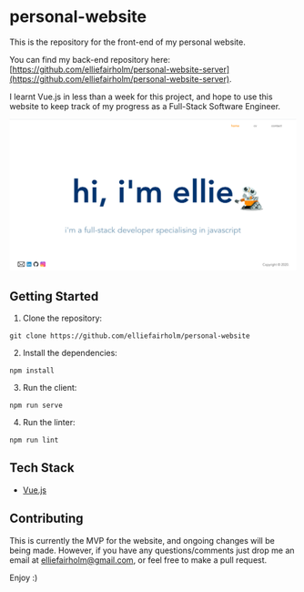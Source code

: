 # personal-website

This is the repository for the front-end of my personal website.

You can find my back-end repository here: [https://github.com/elliefairholm/personal-website-server](https://github.com/elliefairholm/personal-website-server).

I learnt Vue.js in less than a week for this project, and hope to use this website to keep track of my progress as a Full-Stack Software Engineer.

<p align="center">
    <img src="src/assets/website-example.png" alt="elliefairholm.com homepage"/>
</p>


## Getting Started

1. Clone the repository:
```
git clone https://github.com/elliefairholm/personal-website
```
2. Install the dependencies:
```
npm install
```
3. Run the client:
```
npm run serve
```
4. Run the linter:
```
npm run lint
```

## Tech Stack

- [Vue.js](https://vuejs.org/)


## Contributing

This is currently the MVP for the website, and ongoing changes will be being made. However, if you have any questions/comments just drop me an email at <elliefairholm@gmail.com>, or feel free to make a pull request.

Enjoy :)
